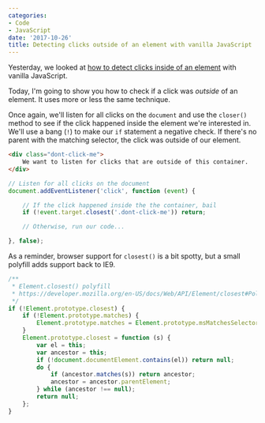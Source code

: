 ```yaml
---
categories:
- Code
- JavaScript
date: '2017-10-26'
title: Detecting clicks outside of an element with vanilla JavaScript
---
```


Yesterday, we looked at [how to detect clicks inside of an element](https://gomakethings.com/detecting-clicks-inside-an-element-with-vanilla-javascript/) with vanilla JavaScript.

Today, I'm going to show you how to check if a click was *outside* of an element. It uses more or less the same technique.

Once again, we'll listen for all clicks on the `document` and use the `closer()` method to see if the click happened inside the element we're interested in. We'll use a bang (`!`) to make our `if` statement a negative check. If there's no parent with the matching selector, the click was outside of our element.

```html
<div class="dont-click-me">
    We want to listen for clicks that are outside of this container.
</div>
```

```js
// Listen for all clicks on the document
document.addEventListener('click', function (event) {

    // If the click happened inside the the container, bail
    if (!event.target.closest('.dont-click-me')) return;

    // Otherwise, run our code...

}, false);
```

As a reminder, browser support for `closest()` is a bit spotty, but a small polyfill adds support back to IE9.

```js
/**
 * Element.closest() polyfill
 * https://developer.mozilla.org/en-US/docs/Web/API/Element/closest#Polyfill
 */
if (!Element.prototype.closest) {
    if (!Element.prototype.matches) {
        Element.prototype.matches = Element.prototype.msMatchesSelector || Element.prototype.webkitMatchesSelector;
    }
    Element.prototype.closest = function (s) {
        var el = this;
        var ancestor = this;
        if (!document.documentElement.contains(el)) return null;
        do {
            if (ancestor.matches(s)) return ancestor;
            ancestor = ancestor.parentElement;
        } while (ancestor !== null);
        return null;
    };
}
```